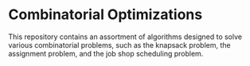# Combinatorial Optimizations
This repository contains an assortment of algorithms designed to solve various combinatorial problems, such as the knapsack problem, the assignment problem, and the job shop scheduling problem.
